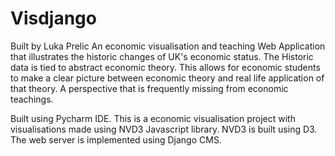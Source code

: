 Visdjango
=========
Built by Luka Prelic
An economic visualisation and teaching Web Application that illustrates the historic changes of UK's economic status.
The Historic data is tied to abstract economic theory. This allows for economic students to make a clear picture between
economic theory and real life application of that theory. A perspective that is frequently missing from economic teachings.

Built using Pycharm IDE.
This is a economic visualisation project with visualisations made using NVD3 Javascript library. NVD3 is built using D3.
The web server is implemented using Django CMS.